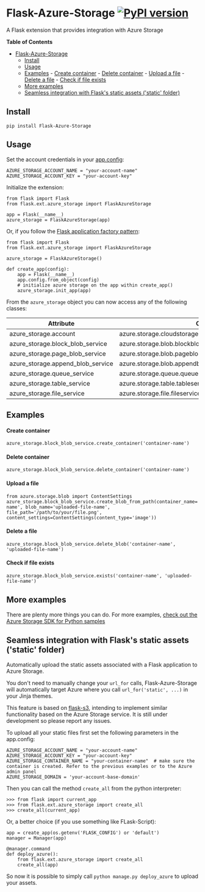 # Flask-Azure-Storage [![PyPI version](https://badge.fury.io/py/Flask-Azure-Storage.png)](https://badge.fury.io/py/Flask-Azure-Storage)

A Flask extension that provides integration with Azure Storage

**Table of Contents**

- [Flask-Azure-Storage ](#flask-azure-storage-)
	- [Install](#install)
	- [Usage](#usage)
	- [Examples](#examples)
			- [Create container](#create-container)
			- [Delete container](#delete-container)
			- [Upload a file](#upload-a-file)
			- [Delete a file](#delete-a-file)
			- [Check if file exists](#check-if-file-exists)
	- [More examples](#more-examples)
	- [Seamless integration with Flask's static assets ('static' folder)](#seamless-integration-with-flasks-static-assets-static-folder)

## Install

```
pip install Flask-Azure-Storage
```

## Usage

Set the account credentials in your [app.config](http://flask.pocoo.org/docs/0.10/config/):
```
AZURE_STORAGE_ACCOUNT_NAME = "your-account-name"
AZURE_STORAGE_ACCOUNT_KEY = "your-account-key"
```

Initialize the extension:
```
from flask import Flask
from flask.ext.azure_storage import FlaskAzureStorage

app = Flask(__name__)
azure_storage = FlaskAzureStorage(app)
```

Or, if you follow the [Flask application factory pattern](http://flask.pocoo.org/docs/0.10/patterns/appfactories/):
```
from flask import Flask
from flask.ext.azure_storage import FlaskAzureStorage

azure_storage = FlaskAzureStorage()

def create_app(config):
    app = Flask(__name__)
    app.config.from_object(config)
    # initialize azure storage on the app within create_app()
    azure_storage.init_app(app)
```

From the `azure_storage` object you can now access any of the following classes:

| Attribute 						| Class 													|
| --------------------------------- | --------------------------------------------------------- |
| azure_storage.account 			| azure.storage.cloudstorageaccount.CloudStorageAccount 	|
| azure_storage.block_blob_service 	| azure.storage.blob.blockblobservice.BlockBlobService 		|
| azure_storage.page_blob_service 	| azure.storage.blob.pageblobservice.PageBlobService 		|
| azure_storage.append_blob_service | azure.storage.blob.appendblobservice.AppendBlobService 	|
| azure_storage.queue_service 		| azure.storage.queue.queueservice.QueueService 			|
| azure_storage.table_service 		| azure.storage.table.tableservice.TableService 			|
| azure_storage.file_service 		| azure.storage.file.fileservice.FileService 				|


## Examples

#### Create container
`azure_storage.block_blob_service.create_container('container-name')`

#### Delete container
`azure_storage.block_blob_service.delete_container('container-name')`

#### Upload a file
```
from azure.storage.blob import ContentSettings
azure_storage.block_blob_service.create_blob_from_path(container_name='container-name', blob_name='uploaded-file-name', file_path='/path/to/your/file.png', content_settings=ContentSettings(content_type='image'))
```

#### Delete a file
```
azure_storage.block_blob_service.delete_blob('container-name', 'uploaded-file-name')
```

#### Check if file exists
```
azure_storage.block_blob_service.exists('container-name', 'uploaded-file-name')
```

## More examples
There are plenty more things you can do. For more examples, [check out the Azure Storage SDK for Python samples](https://github.com/Azure/azure-storage-python/tree/cb51c567c5bdc1192482c7fc96cc89dad4879a29/samples)

## Seamless integration with Flask's static assets ('static' folder)
Automatically upload the static assets associated with a Flask application to Azure Storage.

You don't need to manually change your `url_for` calls, Flask-Azure-Storage will automatically target Azure where you call `url_for('static', ...)` in your Jinja themes.

This feature is based on [flask-s3](https://github.com/e-dard/flask-s3), intending to implement similar functionality based on the Azure Storage service. It is still under development so please report any issues.

To upload all your static files first set the following parameters in the app.config:
```
AZURE_STORAGE_ACCOUNT_NAME = "your-account-name"
AZURE_STORAGE_ACCOUNT_KEY = "your-account-key"
AZURE_STORAGE_CONTAINER_NAME = "your-container-name"  # make sure the container is created. Refer to the previous examples or to the Azure admin panel
AZURE_STORAGE_DOMAIN = 'your-account-base-domain'
```

Then you can call the method `create_all` from the python interpreter:
```
>>> from flask import current_app
>>> from flask.ext.azure_storage import create_all
>>> create_all(current_app)
```

Or, a better choice (if you use something like FLask-Script):
```
app = create_app(os.getenv('FLASK_CONFIG') or 'default')
manager = Manager(app)

@manager.command
def deploy_azure():
    from flask.ext.azure_storage import create_all
    create_all(app)
```

So now it is possible to simply call `python manage.py deploy_azure` to upload your assets.
